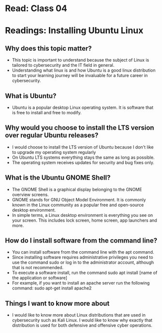 # Read: Class 04
# Readings: Installing Ubuntu Linux
## Why does this topic matter?
- This topic is important to understand because the subject of Linux is tailored to cybersecurity and the IT field in general.
- Understanding what linux is and how Ubuntu is a good linux distribution to start your learning journey will be invaluable for a future career in cybersecurity.
## What is Ubuntu?
 - Ubuntu is a popular desktop Linux operating system. It is software that is free to install and free to modify.
## Why would you choose to install the LTS version over regular Ubuntu releases?
- I would choose to install the LTS version of Ubuntu because I don't like to upgrade my operating system regularly
- On Ubuntu LTS systems everything stays the same as long as possible.
- The operating system receives updates for security and bug fixes only.
## What is the Ubuntu GNOME Shell?
- The GNOME Shell is a graphical display belonging to the GNOME overview screens.
- GNOME stands for GNU Object Model Environment. It is commonly known in the Linux community as a popular free and open-source desktop environment.
- In simple terms, a Linux desktop environment is everything you see on your screen. This includes lock screen, home screen, app launchers and more.
## How do I install software from the command line?
- You can install software from the command line with the apt command.
- Since installing software requires administrative privileges you need to use the command sudo or log in to the administrator account, although that is not recommended.
- To execute a software install, run the command sudo apt install [name of the application or software]
- For example, if you want to install an apache server run the following command: sudo apt-get install apache2
## Things I want to know more about
- I would like to know more about Linux distributions that are used in cybersecurity such as Kali Linux. I would like to know why exactly that distribution is used for both defensive and offensive cyber operations.  
